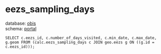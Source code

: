 # eezs_sampling_days
database: [obis](../)  
schema: [portal](portal)  

    SELECT c.eezs_id, c.number_of_days_visited, c.min_date, c.max_date, g.geom FROM (calc.eezs_sampling_days c JOIN geo.eezs g ON ((g.id = c.eezs_id)));